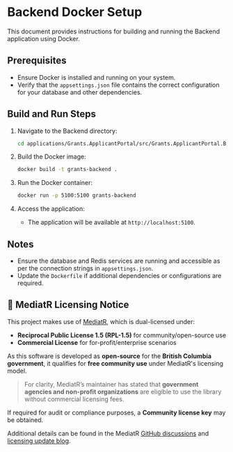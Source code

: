 # Backend Docker Setup

This document provides instructions for building and running the Backend application using Docker.

## Prerequisites

- Ensure Docker is installed and running on your system.
- Verify that the `appsettings.json` file contains the correct configuration for your database and other dependencies.

## Build and Run Steps

1. Navigate to the Backend directory:
   ```bash
   cd applications/Grants.ApplicantPortal/src/Grants.ApplicantPortal.Backend
   ```

2. Build the Docker image:
   ```bash
   docker build -t grants-backend .
   ```

3. Run the Docker container:
   ```bash
   docker run -p 5100:5100 grants-backend
   ```

4. Access the application:
   - The application will be available at `http://localhost:5100`.

## Notes

- Ensure the database and Redis services are running and accessible as per the connection strings in `appsettings.json`.
- Update the `Dockerfile` if additional dependencies or configurations are required.

## 📜 MediatR Licensing Notice

This project makes use of [MediatR](https://github.com/LuckyPennySoftware/MediatR), which is dual-licensed under:

- **Reciprocal Public License 1.5 (RPL-1.5)** for community/open-source use
- **Commercial License** for for-profit/enterprise scenarios

As this software is developed as **open-source** for the **British Columbia government**, it qualifies for **free community use** under MediatR's licensing model.  

> For clarity, MediatR’s maintainer has stated that **government agencies and non-profit organizations** are eligible to use the library without commercial licensing fees.

If required for audit or compliance purposes, a **Community license key** may be obtained.  

Additional details can be found in the MediatR [GitHub discussions](https://github.com/LuckyPennySoftware/MediatR/discussions/1123) and [licensing update blog](https://www.jimmybogard.com/automapper-and-mediatr-licensing-update/).
